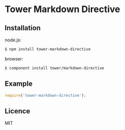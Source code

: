 # Tower Markdown Directive

## Installation

node.js:

```bash
$ npm install tower-markdown-directive
```

browser:

```bash
$ component install tower/markdown-directive
```

## Example

```js
require('tower-markdown-directive');
```

## Licence

MIT